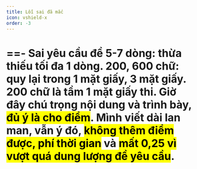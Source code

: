 ```yaml
---
title: Lỗi sai đã mắc
icon: vshield-x
order: -3
---
```

==- Sai yêu cầu đề
5-7 dòng: thừa thiếu tối đa 1 dòng.
200, 600 chữ: quy lại trong 1 mặt giấy, 3 mặt giấy.
200 chữ là tầm 1 mặt giấy thi.
Giờ đây chú trọng nội dung và trình bày, <mark>đủ ý là cho điểm</mark>.
Mình viết dài lan man, vẫn ý đó, <mark>không thêm điểm được, phí thời gian</mark> và <mark>mất 0,25 vì vượt quá dung lượng đề yêu cầu</mark>.
===